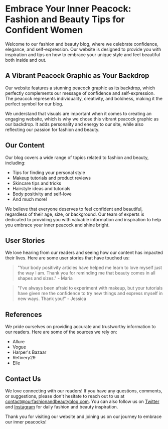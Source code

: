 <!--font:Montserrat-->

# Embrace Your Inner Peacock: Fashion and Beauty Tips for Confident Women

Welcome to our fashion and beauty blog, where we celebrate confidence, elegance, and self-expression. Our website is designed to provide you with inspiration and tips on how to embrace your unique style and feel beautiful both inside and out.

## A Vibrant Peacock Graphic as Your Backdrop

Our website features a stunning peacock graphic as its backdrop, which perfectly complements our message of confidence and self-expression. The peacock represents individuality, creativity, and boldness, making it the perfect symbol for our blog.

We understand that visuals are important when it comes to creating an engaging website, which is why we chose this vibrant peacock graphic as our backdrop. It adds personality and energy to our site, while also reflecting our passion for fashion and beauty.

## Our Content

Our blog covers a wide range of topics related to fashion and beauty, including:

- Tips for finding your personal style
- Makeup tutorials and product reviews
- Skincare tips and tricks
- Hairstyle ideas and tutorials
- Body positivity and self-love
- And much more!

We believe that everyone deserves to feel confident and beautiful, regardless of their age, size, or background. Our team of experts is dedicated to providing you with valuable information and inspiration to help you embrace your inner peacock and shine bright.

## User Stories

We love hearing from our readers and seeing how our content has impacted their lives. Here are some user stories that have touched us:

> "Your body positivity articles have helped me learn to love myself just the way I am. Thank you for reminding me that beauty comes in all shapes and sizes." - Maria

> "I've always been afraid to experiment with makeup, but your tutorials have given me the confidence to try new things and express myself in new ways. Thank you!" - Jessica

## References

We pride ourselves on providing accurate and trustworthy information to our readers. Here are some of the sources we rely on:

- Allure
- Vogue
- Harper's Bazaar
- Refinery29
- Elle

## Contact Us

We love connecting with our readers! If you have any questions, comments, or suggestions, please don't hesitate to reach out to us at [contact@ourfashionandbeautyblog.com](mailto:contact@ourfashionandbeautyblog.com). You can also follow us on [Twitter](#) and [Instagram](#) for daily fashion and beauty inspiration.

Thank you for visiting our website and joining us on our journey to embrace our inner peacocks!

<!--

Write me content for website with wallpaper which alt text is:

"A vibrant graphic of a peacock for a fashion or beauty blog"

The name/title of the page should not be 1:1 copy of the alt text but rather a real content of the website which is using this wallpaper.

- Use markdown format 
- Start with heading
- Heading should be short and concise
- The content should look like a real website 
- The website should not be about the wallpaper, wallpaper is just a related background
- Heading should be contain work "wallpaper" or "background"
- Include real sections like references, contact, user stories, etc. use things relevant to the page purpose.
- Feel free to use structure like headings, bullets, numbering, blockquotes, paragraphs, horizontal lines, etc.
- You can use formatting like bold or _italic_
- You can include UTF-8 emojis
- Links should be only #hash anchors (and you can refer to the document itself)
- Do not include images


---


# Peacock-inspired Wallpaper for Your Fashion and Beauty Blog

Welcome to our fashion and beauty blog, where we showcase the latest trends and styles in the industry. Our website is designed to provide you with inspiration and tips on how to stay fashionable and beautiful all year round. 

## A Vibrant Peacock Graphic as Your Background

Our website features a vibrant peacock graphic as its background, which perfectly complements our fashion and beauty content. The peacock represents beauty, elegance, and confidence, making it the perfect symbol for our blog.

We understand that visuals are important when it comes to creating an engaging website, which is why we chose this stunning peacock graphic as our wallpaper. It adds a pop of color and personality to our site, while also reflecting our passion for fashion and beauty.

## Our Content

Our blog covers a wide range of topics related to fashion and beauty, including:

- Latest fashion trends
- Makeup tutorials and product reviews
- Skincare tips and tricks
- Hairstyle ideas and tutorials
- Celebrity fashion and beauty news
- And much more!

We strive to provide our readers with valuable information and inspiration to help them look and feel their best. Our team of experts is constantly researching and testing new products and techniques to ensure that we bring you the latest and greatest in the industry.

## User Stories

We love hearing from our readers and seeing how our content has inspired them. Here are some user stories that have touched us:

> "I've always struggled with my skin, but after reading your skincare tips, I finally found a routine that works for me. Thank you for helping me feel confident in my own skin!" - Sarah

> "Your makeup tutorials have been a game-changer for me. I used to be intimidated by makeup, but now I feel like a pro thanks to your step-by-step guides." - Emily

## References

We pride ourselves on providing accurate and trustworthy information to our readers. Here are some of the sources we rely on:

- Allure
- Vogue
- Harper's Bazaar
- Refinery29
- Elle

## Contact Us

We love hearing from our readers! If you have any questions, comments, or suggestions, please don't hesitate to reach out to us at [contact@ourfashionandbeautyblog.com](mailto:contact@ourfashionandbeautyblog.com). You can also follow us on [Twitter](#) and [Instagram](#) for daily fashion and beauty inspiration. 

Thank you for visiting our website and we hope you enjoy our content as much as we enjoy creating it!


---


Heading should not include word "wallpaper". The website should not be about the wallpaper itself, wallpaper is just a related background, rewrite whole content.


---


# Embrace Your Inner Peacock: Fashion and Beauty Tips for Confident Women

Welcome to our fashion and beauty blog, where we celebrate confidence, elegance, and self-expression. Our website is designed to provide you with inspiration and tips on how to embrace your unique style and feel beautiful both inside and out.

## A Vibrant Peacock Graphic as Your Backdrop

Our website features a stunning peacock graphic as its backdrop, which perfectly complements our message of confidence and self-expression. The peacock represents individuality, creativity, and boldness, making it the perfect symbol for our blog.

We understand that visuals are important when it comes to creating an engaging website, which is why we chose this vibrant peacock graphic as our backdrop. It adds personality and energy to our site, while also reflecting our passion for fashion and beauty.

## Our Content

Our blog covers a wide range of topics related to fashion and beauty, including:

- Tips for finding your personal style
- Makeup tutorials and product reviews
- Skincare tips and tricks
- Hairstyle ideas and tutorials
- Body positivity and self-love
- And much more!

We believe that everyone deserves to feel confident and beautiful, regardless of their age, size, or background. Our team of experts is dedicated to providing you with valuable information and inspiration to help you embrace your inner peacock and shine bright.

## User Stories

We love hearing from our readers and seeing how our content has impacted their lives. Here are some user stories that have touched us:

> "Your body positivity articles have helped me learn to love myself just the way I am. Thank you for reminding me that beauty comes in all shapes and sizes." - Maria

> "I've always been afraid to experiment with makeup, but your tutorials have given me the confidence to try new things and express myself in new ways. Thank you!" - Jessica

## References

We pride ourselves on providing accurate and trustworthy information to our readers. Here are some of the sources we rely on:

- Allure
- Vogue
- Harper's Bazaar
- Refinery29
- Elle

## Contact Us

We love connecting with our readers! If you have any questions, comments, or suggestions, please don't hesitate to reach out to us at [contact@ourfashionandbeautyblog.com](mailto:contact@ourfashionandbeautyblog.com). You can also follow us on [Twitter](#) and [Instagram](#) for daily fashion and beauty inspiration.

Thank you for visiting our website and joining us on our journey to embrace our inner peacocks!


---


Write me a Google font which is best fitting for the website.

Pick from the list:
- Raleway
- Alegreya
- Open Sans
- Great Vibes
- IBM Plex Sans
- Cinzel
- Roboto
- Lato
- Inter
- Lobster
- Cinzel Decorative
- Playfair Display
- Poppins
- Exo 2
- Futura
- Creepster
- Cabin
- Dancing Script
- Orbitron
- Barlow Condensed
- Montserrat
- Cormorant Garamond


Write just the font name nothing else.


---


Montserrat

-->
